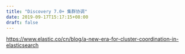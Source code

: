 ```yaml
---
title: "Discovery 7.0+ 集群协调"
date: 2019-09-17T15:17:15+08:00
draft: false
---
```



https://www.elastic.co/cn/blog/a-new-era-for-cluster-coordination-in-elasticsearch
